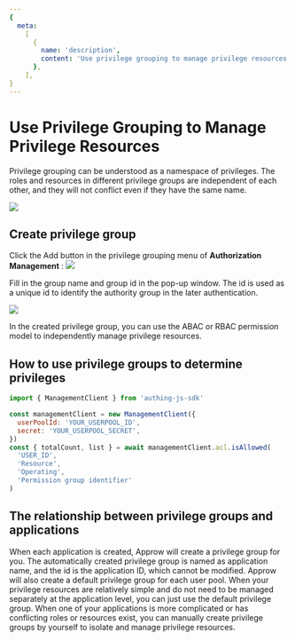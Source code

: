 ```yaml
---
{
  meta:
    [
      {
        name: 'description',
        content: 'Use privilege grouping to manage privilege resources',
      },
    ],
}
---
```


# Use Privilege Grouping to Manage Privilege Resources

<LastUpdated/>

Privilege grouping can be understood as a namespace of privileges. The roles and resources in different privilege groups are independent of each other, and they will not conflict even if they have the same name.

![](~@imagesEnUs/guides/access-control/group1Copy.png)

## Create privilege group

Click the Add button in the privilege grouping menu of **Authorization Management** :
![](~@imagesEnUs/guides/access-control/group2.png)

Fill in the group name and group id in the pop-up window. The id is used as a unique id to identify the authority group in the later authentication.

![](~@imagesEnUs/guides/access-control/group3Copy.png)

In the created privilege group, you can use the ABAC or RBAC permission model to independently manage privilege resources.

## How to use privilege groups to determine privileges

```javascript
import { ManagementClient } from 'authing-js-sdk'

const managementClient = new ManagementClient({
  userPoolId: 'YOUR_USERPOOL_ID',
  secret: 'YOUR_USERPOOL_SECRET',
})
const { totalCount, list } = await managementClient.acl.isAllowed(
  'USER_ID',
  'Resource',
  'Operating',
  'Permission group identifier'
)
```

## The relationship between privilege groups and applications

When each application is created, Approw will create a privilege group for you. The automatically created privilege group is named as application name, and the id is the application ID, which cannot be modified. Approw will also create a default privilege group for each user pool. When your privilege resources are relatively simple and do not need to be managed separately at the application level, you can just use the default privilege group. When one of your applications is more complicated or has conflicting roles or resources exist, you can manually create privilege groups by yourself to isolate and manage privilege resources.
